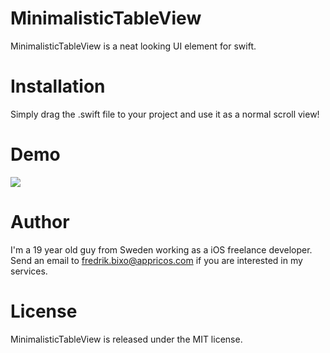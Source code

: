 # MinimalisticTableView

MinimalisticTableView is a neat looking UI element for swift. 

# Installation

Simply drag the .swift file to your project and use it as a normal scroll view!

# Demo

![](https://dl.dropboxusercontent.com/u/3282996/SexyScrollView.gif)

# Author 

I'm a 19 year old guy from Sweden working as a iOS freelance developer. Send an email to fredrik.bixo@appricos.com if you are interested in my services.

# License

MinimalisticTableView is released under the MIT license.

